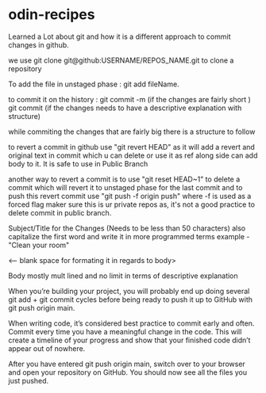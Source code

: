 # odin-recipes

Learned a Lot about git and how it is a different approach to commit changes in github.

we use git clone git@github:USERNAME/REPOS_NAME.git to clone a repository

To add the file in unstaged phase : git add fileName.

to commit it on the history : git commit -m (if the changes are fairly short )
                              git commit (if the changes needs to have a descriptive explanation with structure)

while commiting the changes that are fairly big there is  a structure to follow

to revert a commit in github use "git revert HEAD" as it will add a revert and original text in commit which u can delete or use it as ref
along side can add body to it. It is safe to use in Public Branch

another way to revert a commit is to use "git reset HEAD~1" to delete a commit which will revert it to unstaged phase for the last commit
and to push this revert commit use "git push -f origin push" where -f is used as a forced flag maker sure this is ur private repos as,
it's not a good practice to delete commit in public branch.

Subject/Title for the Changes  (Needs to be less than 50 characters) also capitalize the first word and write it in more programmed terms
example - "Clean your room"

<-- blank space for formating it in regards to body>

Body mostly mult lined and no limit in terms of descriptive explanation



When you’re building your project, you will probably end up doing several git add + git commit cycles before being ready to push it up to GitHub with git push origin main.

When writing code, it’s considered best practice to commit early and often. Commit every time you have a meaningful change in the code. This will create a timeline of your progress and show that your finished code didn’t appear out of nowhere.

After you have entered git push origin main, switch over to your browser and open your repository on GitHub. You should now see all the files you just pushed.


